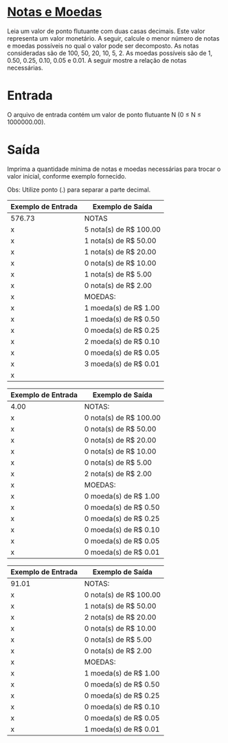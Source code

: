 # [Notas e Moedas](https://www.beecrowd.com.br/judge/pt/problems/view/1021)

Leia um valor de ponto flutuante com duas casas decimais. Este valor representa um valor monetário. A seguir, calcule o menor número de notas e moedas possíveis no qual o valor pode ser decomposto. As notas consideradas são de 100, 50, 20, 10, 5, 2. As moedas possíveis são de 1, 0.50, 0.25, 0.10, 0.05 e 0.01. A seguir mostre a relação de notas necessárias.

# Entrada

O arquivo de entrada contém um valor de ponto flutuante N (0 ≤ N ≤ 1000000.00).

# Saída

Imprima a quantidade mínima de notas e moedas necessárias para trocar o valor inicial, conforme exemplo fornecido.

Obs: Utilize ponto (.) para separar a parte decimal.

Exemplo de Entrada | Exemplo de Saída
------------ | -------------
576.73       | NOTAS
x             | 5 nota(s) de R$ 100.00
x             | 1 nota(s) de R$ 50.00
x             | 1 nota(s) de R$ 20.00
x             | 0 nota(s) de R$ 10.00
x             | 1 nota(s) de R$ 5.00
x             | 0 nota(s) de R$ 2.00
x             | MOEDAS:
x             | 1 moeda(s) de R$ 1.00
x             | 1 moeda(s) de R$ 0.50
x             | 0 moeda(s) de R$ 0.25
x             | 2 moeda(s) de R$ 0.10
x             | 0 moeda(s) de R$ 0.05
x             | 3 moeda(s) de R$ 0.01
x             |

Exemplo de Entrada | Exemplo de Saída
------------ | -------------
4.00              | NOTAS:
x                    | 0 nota(s) de R$ 100.00
x                    | 0 nota(s) de R$ 50.00
x                    | 0 nota(s) de R$ 20.00
x                    | 0 nota(s) de R$ 10.00
x                    | 0 nota(s) de R$ 5.00
x                    | 2 nota(s) de R$ 2.00
x                    | MOEDAS:
x                    | 0 moeda(s) de R$ 1.00
x                    | 0 moeda(s) de R$ 0.50
x                    | 0 moeda(s) de R$ 0.25
x                    | 0 moeda(s) de R$ 0.10
x                    | 0 moeda(s) de R$ 0.05
x                    | 0 moeda(s) de R$ 0.01
                    
Exemplo de Entrada | Exemplo de Saída
------------ | -------------
91.01              | NOTAS:                   
x                    |0 nota(s) de R$ 100.00
x                    | 1 nota(s) de R$ 50.00
x                    | 2 nota(s) de R$ 20.00
x                    | 0 nota(s) de R$ 10.00
x                    | 0 nota(s) de R$ 5.00
x                    | 0 nota(s) de R$ 2.00
x                    | MOEDAS:
x                    | 1 moeda(s) de R$ 1.00
x                    | 0 moeda(s) de R$ 0.50
x                    | 0 moeda(s) de R$ 0.25
x                    | 0 moeda(s) de R$ 0.10
x                    | 0 moeda(s) de R$ 0.05
x                    | 1 moeda(s) de R$ 0.01
